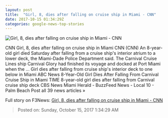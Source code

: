 ```yaml
---
layout: post
title:  "Girl, 8, dies after falling on cruise ship in Miami - CNN"
date: 2017-10-15 01:34:29Z
categories: google-news-top-stories
---
```


![Girl, 8, dies after falling on cruise ship in Miami - CNN](http://cdn.cnn.com/cnnnext/dam/assets/171014203905-carnival-glory-cruise-ship-restricted-super-tease.jpg)

CNN Girl, 8, dies after falling on cruise ship in Miami CNN (CNN) An 8-year-old girl died Saturday after falling from a cruise ship's interior atrium to a lower deck, the Miami-Dade Police Department said. The Carnival Cruise Lines ship Carnival Glory had finished its voyage and docked at Port Miami when the ... Girl dies after falling from cruise ship's interior deck to one below in Miami ABC News 8-Year-Old Girl Dies After Falling From Carnival Cruise Ship in Miami TIME 8-year-old girl dies after falling from Carnival cruise ship deck CBS News Miami Herald - BuzzFeed News - Local 10 - Palm Beach Post all 39 news articles »


Full story on F3News: [Girl, 8, dies after falling on cruise ship in Miami - CNN](http://www.f3nws.com/n/ZNZqQG)

> Posted on: Sunday, October 15, 2017 1:34:29 AM
